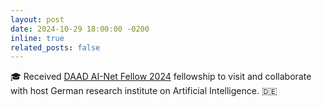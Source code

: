 ```yaml
---
layout: post
date: 2024-10-29 18:00:00 -0200
inline: true
related_posts: false
---
```


🎓 Received [DAAD AI-Net Fellow 2024](https://www.daad.de/en/the-daad/postdocnet/fellows/fellows/#Chhipa) fellowship to visit and collaborate with host German research institute on Artificial Intelligence. 🇩🇪 

